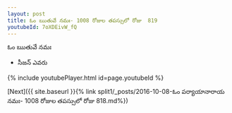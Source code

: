```yaml
---
layout: post
title: ఓం ఋతువే నమః- 1008 రోజుల తపస్సులో రోజు  819
youtubeId: 7oXDEivW_fQ
---
```

 
 
 ఓం ఋతువే నమః  
 
 -  సీజన్ ఎవరు 
 
  
 
  
 
 
 
 
 
 


{% include youtubePlayer.html id=page.youtubeId %}
 
[Next]({{ site.baseurl }}{% link  split1/_posts/2016-10-08-ఓం పర్యాయానారాయ నమః- 1008 రోజుల తపస్సులో రోజు  818.md%})
 
